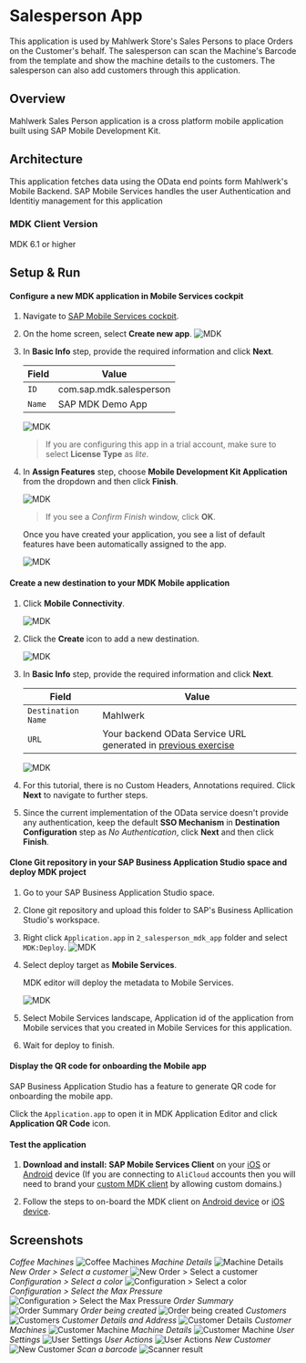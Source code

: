 # Salesperson App
This application is used by Mahlwerk Store's Sales Persons to place Orders on the Customer's behalf. The salesperson can scan the Machine's Barcode from the template and show the machine details to the customers. The salesperson can also add customers through this application.

## Overview
Mahlwerk Sales Person application is a cross platform mobile application built using SAP Mobile Development Kit.

## Architecture
This application fetches data using the OData end points form Mahlwerk's Mobile Backend. SAP Mobile Services handles the user Authentication and Identitiy management for this application

### MDK Client Version
MDK 6.1 or higher

## Setup & Run

#### Configure a new MDK application in Mobile Services cockpit
1. Navigate to [SAP Mobile Services cockpit](https://developers.sap.com/tutorials/fiori-ios-hcpms-setup.html).
2. On the home screen, select **Create new app**.
    ![MDK](./Screenshots/img-1.png)
3. In **Basic Info** step, provide the required information and click **Next**.

    | Field | Value |
    |----|----|
    | `ID` | com.sap.mdk.salesperson |
    | `Name` | SAP MDK Demo App |

    ![MDK](./Screenshots/img-2.png)

    > If you are configuring this app in a trial account, make sure to select **License Type** as *lite*.

4. In **Assign Features** step, choose **Mobile Development Kit Application** from the dropdown and then click **Finish**.

    ![MDK](./Screenshots/img-3.png)

    >If you see a _Confirm Finish_ window, click **OK**.

    Once you have created your application, you see a list of default features have been automatically assigned to the app.

    ![MDK](./Screenshots/img-4.png)


#### Create a new destination to your MDK Mobile application

1. Click **Mobile Connectivity**.  

    ![MDK](./Screenshots/img-5.png)

2. Click the **Create** icon to add a new destination.

    ![MDK](./Screenshots/img-6.png)

3. In **Basic Info** step, provide the required information and click **Next**.

    | Field | Value |
    |----|----|
    | `Destination Name` | Mahlwerk |
    | `URL` | Your backend OData Service URL generated in [previous exercise](/1_backend_odata_service) |

    ![MDK](./Screenshots/img-7.png)

4. For this tutorial, there is no Custom Headers, Annotations required. Click **Next** to navigate to further steps.

5. Since the current implementation of the OData service doesn't provide any authentication, keep the default **SSO Mechanism** in **Destination Configuration** step as *No Authentication*, click **Next** and then click **Finish**.   


#### Clone Git repository in your SAP Business Application Studio space and deploy MDK project

1. Go to your SAP Business Application Studio space.

2. Clone git repository and upload this folder to SAP's Business Apllication Studio's workspace.

3. Right click `Application.app` in `2_salesperson_mdk_app` folder and select `MDK:Deploy`. 
    ![MDK](./Screenshots/img-8.png)

4. Select deploy target as **Mobile Services**.

   MDK editor will deploy the metadata to Mobile Services.

    ![MDK](./Screenshots/img-9.png)

5. Select Mobile Services landscape, Application id of the application from Mobile services that you created in Mobile Services for this application.

 6. Wait for deploy to finish.

 #### Display the QR code for onboarding the Mobile app

 SAP Business Application Studio has a feature to generate QR code for onboarding the mobile app.

Click the `Application.app` to open it in MDK Application Editor and click **Application QR Code** icon.


 #### Test the application
1. **Download and install:** **SAP Mobile Services Client** on your [iOS](https://apps.apple.com/us/app/sap-mobile-services-client/id1413653544) or [Android](https://play.google.com/store/apps/details?id=com.sap.mobileservices.client) device (If you are connecting to `AliCloud` accounts then you will need to brand your [custom MDK client](cp-mobile-dev-kit-build-client) by allowing custom domains.)

2. Follow the steps to on-board the MDK client on [Android device](https://github.com/SAP-samples/cloud-mdk-tutorial-samples/blob/master/Onboarding-Android-client/Onboarding-Android-client.md) or [iOS device](https://github.com/SAP-samples/cloud-mdk-tutorial-samples/blob/master/Onboarding-iOS-client/Onboarding-iOS-client.md).


## Screenshots
*Coffee Machines* 
![Coffee Machines](./Screenshots/img-10.png)
*Machine Details* 
![Machine Details](./Screenshots/img-11.png)
*New Order > Select a customer*
 ![New Order > Select a customer](./Screenshots/img-12.png)
*Configuration > Select a color* 
![Configuration > Select a color](./Screenshots/img-13.png)
*Configuration > Select the Max Pressure*
 ![Configuration > Select the Max Pressure](./Screenshots/img-14.png)
*Order Summary*
 ![Order Summary](./Screenshots/img-15.png)
*Order being created*
 ![Order being created](./Screenshots/img-16.png)
*Customers*
 ![Customers](./Screenshots/img-17.png)
*Customer Details and Address*
 ![Customer Details](./Screenshots/img-18.png)
*Customer Machines*
 ![Customer Machine](./Screenshots/img-19.png)
*Machine Details*
 ![Customer Machine](./Screenshots/img-20.png)
*User Settings*
 ![User Settings](./Screenshots/img-21.png)
*User Actions*
 ![User Actions](./Screenshots/img-22.png)
*New Customer*
 ![New Customer](./Screenshots/img-24.png)
*Scan a barcode*
 ![Scanner result](./Screenshots/img-23.png)



